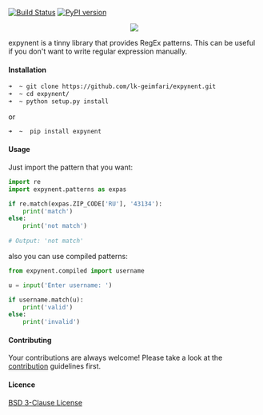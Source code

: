 [![Build Status](https://travis-ci.org/lk-geimfari/expynent.svg?branch=master)](https://travis-ci.org/lk-geimfari/expynent)
[![PyPI version](https://badge.fury.io/py/expynent.svg)](https://badge.fury.io/py/expynent)

<p align="center">
<a href="https://github.com/lk-geimfari/expynent/">
  <img src="https://raw.githubusercontent.com/lk-geimfari/expynent/master/other/logo.png">
</a>
</p>



expynent is a tinny library that provides RegEx patterns. This can be useful if you don't want to write regular expression manually.



#### Installation
```zsh
➜  ~ git clone https://github.com/lk-geimfari/expynent.git
➜  ~ cd expynent/
➜  ~ python setup.py install

```
or
```zsh
➜  ~  pip install expynent
```


#### Usage
Just import the pattern that you want:
```python
import re
import expynent.patterns as expas

if re.match(expas.ZIP_CODE['RU'], '43134'):
    print('match')
else:
    print('not match')
    
# Output: 'not match'

```
also you can use compiled patterns:
```python
from expynent.compiled import username

u = input('Enter username: ')

if username.match(u):
    print('valid')
else:
    print('invalid')
```


#### Contributing
Your contributions are always welcome! Please take a look at the [contribution](https://github.com/lk-geimfari/expynent/blob/master/CONTRIBUTING.md) guidelines first.


#### Licence 
[BSD 3-Clause License](https://raw.githubusercontent.com/lk-geimfari/expynent/master/LICENSE)

